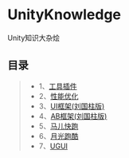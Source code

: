 # UnityKnowledge
Unity知识大杂烩

目录
----
>* 1、[工具插件](https://blog.csdn.net/liu537192/article/details/45693529)
>* 2、[性能优化](https://blog.csdn.net/liu537192/article/details/45693529)
>* 3、[UI框架(刘国柱版)](https://blog.csdn.net/liu537192/article/details/45693529)
>* 4、[AB框架(刘国柱版)](https://blog.csdn.net/liu537192/article/details/45693529)
>* 5、[马儿快跑](https://blog.csdn.net/liu537192/article/details/45693529)
>* 6、[月光跑酷](https://blog.csdn.net/liu537192/article/details/45693529)
>* 7、[UGUI](https://blog.csdn.net/liu537192/article/details/45693529)
